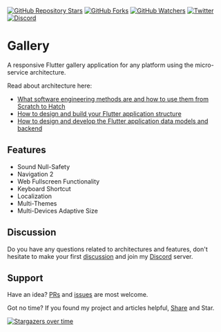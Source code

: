 [![GitHub Repository Stars](https://img.shields.io/github/stars/aliyazdi75/gallery?style=social)](https://github.com/aliyazdi75/gallery/stargazers/)
[![GitHub Forks](https://img.shields.io/github/forks/aliyazdi75/gallery?style=social&label=Fork)](https://github.com/aliyazdi75/gallery/network/)
[![GitHub Watchers](https://img.shields.io/github/watchers/aliyazdi75/gallery?label=Watch&style=social)](https://GitHub.com/aliyazdi75/gallery/watchers/)
[![Twitter](https://img.shields.io/twitter/url/http/shields.io.svg?style=social)](https://twitter.com/intent/tweet?text=Wow:&url=https%3A%2F%2Fgithub.com%2Faliyazdi75%2Fgallery%2F)
[![Discord](https://img.shields.io/discord/783244968868446228.svg?label=&logo=discord&logoColor=ffffff&color=7389D8&labelColor=6A7EC2)](https://discord.gg/y4RcnyK5uT)

# Gallery

A responsive Flutter gallery application for any platform using the
micro-service architecture.

Read about architecture here:
- [What software engineering methods are and how to use them from Scratch to Hatch](https://medium.com/flutter-community/the-software-engineering-approach-in-cross-platform-programming-with-flutter-part-1-efcdc8a8fc26)
- [How to design and build your Flutter application structure](https://medium.com/flutter-community/the-software-engineering-approach-in-cross-platform-programming-with-flutter-part-2-f7b75056102)
- [How to design and develop the Flutter application data models and backend](https://medium.com/flutter-community/the-software-engineering-approach-in-cross-platform-programming-with-flutter-part-3-34c6eff02af0)

## Features

- Sound Null-Safety
- Navigation 2
- Web Fullscreen Functionality
- Keyboard Shortcut
- Localization
- Multi-Themes
- Multi-Devices Adaptive Size

## Discussion
Do you have any questions related to architectures and features, don't
hesitate to make your first
[discussion](https://github.com/aliyazdi75/gallery/discussions/new) and
join my [Discord](https://discord.gg/y4RcnyK5uT) server.

## Support
Have an idea? [PRs](https://github.com/aliyazdi75/gallery/fork) and
[issues](https://github.com/aliyazdi75/gallery/issues/new/choose) are
most welcome.

Got no time? If you found my project and articles helpful,
[Share](https://twitter.com/intent/tweet?text=Wow:&url=https%3A%2F%2Fgithub.com%2Faliyazdi75%2Fgallery%2F)
and Star.

[![Stargazers over time](https://starchart.cc/aliyazdi75/gallery.svg)](https://starchart.cc/aliyazdi75/gallery)
